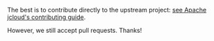 The best is to contribute directly to the upstream project: [see Apache jcloud's contributing guide](https://github.com/jclouds/jclouds/blob/master/CONTRIBUTING.md).

However, we still accept pull requests. Thanks!



